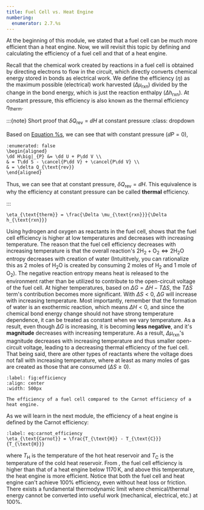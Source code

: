 ```yaml
---
title: Fuel Cell vs. Heat Engine
numbering:
  enumerator: 2.7.%s
---
```


At the beginning of this module, we stated that a fuel cell can be much more efficient than a heat engine. Now, we will revisit this topic by defining and calculating the efficiency of a fuel cell and that of a heat engine.

Recall that the chemical work created by reactions in a fuel cell is obtained by directing electrons to flow in the circuit, which directly converts chemical energy stored in bonds as electrical work. We define the efficiency ($\eta$) as the maximum possible (electrical) work harvested ($\Delta \mu_{\text{rxn}}$) divided by the change in the bond energy, which is just the reaction enthalpy ($\Delta h_{\text{rxn}}$). At constant pressure, this efficiency is also known as the thermal efficiency $\eta_{\text{therm}}$.

:::{note} Short proof that $\delta Q_{\text{rev}}=\dd H$ at constant pressure
:class: dropdown

Based on [Equation %s](#eq:dH), we can see that with constant pressure ($\dd P = 0$),

```{math}
:enumerated: false
\begin{aligned}
\dd H\big|_{P} &= \dd U + P\dd V \\
& = T\dd S - \cancel{P\dd V} + \cancel{P\dd V} \\
& = \delta Q_{\text{rev}}
\end{aligned}
```

Thus, we can see that at constant pressure, $\delta Q_{\text{rev}} = \dd H$. This equivalence is why the efficiency at constant pressure can be called **thermal** efficiency.

:::

```{math}
\eta_{\text{therm}} = \frac{\Delta \mu_{\text{rxn}}}{\Delta h_{\text{rxn}}}
```

Using hydrogen and oxygen as reactants in the fuel cell, [](#fig:efficiency) shows that the fuel cell efficiency is higher at low temperatures and decreases with increasing temperature. The reason that the fuel cell efficiency decreases with increasing temperature is that the overall reaction's $2\text{H}_2 + \text{O}_2 \Leftrightarrow 2\text{H}_2\text{O}$ entropy decreases with creation of water (Intuititvely, you can rationalize this as 2 moles of $\text{H}_2\text{O}$ is created by consuming 2 moles of $\text{H}_2$ and 1 mole of $\text{O}_2$). The negative reaction entropy means heat is released to the environment rather than be utilized to contribute to the open-circuit voltage of the fuel cell. At higher temperatures, based on $\Delta G =\Delta H - T\Delta S$, the $T\Delta S$ term's contribution becomes more significant. With $\Delta S < 0$, $\Delta G$ will increase with increasing temperature. Most importantly, remember that the formation of water is an exothermic reaction, which means $\Delta H < 0$, and since the chemical bond energy change should not have strong temperature dependence, it can be treated as constant when we vary temperature. As a result, even though $\Delta G$ is increasing, it is becoming **less negative**, and it's **magnitude** decreases with increasing temperature. As a result, $\Delta \mu_{\text{rxn}}$'s magnitude decreases with increasing temperature and thus smaller open-circuit voltage, leading to a decreasing thermal efficiency of the fuel cell. That being said, there are other types of reactants where the voltage does not fall with increasing temperature, where at least as many moles of gas are created as those that are consumed ($\Delta S \geq 0$).


```{figure} ../images/fuelcell/fuelcellvscarnot.png
:label: fig:efficiency
:align: center
:width: 500px

The efficiency of a fuel cell compared to the Carnot efficiency of a heat engine.
```

As we will learn in the next module, the efficiency of a heat engine is defined by the Carnot efficiency:

```{math}
:label: eq:carnot_efficiency
\eta_{\text{Carnot}} = \frac{T_{\text{H}} - T_{\text{C}}}{T_{\text{H}}}
```

where $T_{\text{H}}$ is the temperature of the hot heat reservoir and $T_{\text{C}}$ is the temperature of the cold heat reservoir. From [](#fig:efficiency), the fuel cell efficiency is higher than that of a heat engine below $1170\,\text{K}$, and above this temperature, the heat engine is more efficient. Notice that both the fuel cell and heat engine can't achieve $100\%$ efficiency, even without heat loss or friction. There exists a fundamental thermodynamic limit where chemical/thermal energy cannot be converted into useful work (mechanical, electrical, etc.) at $100\%$.
